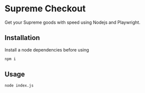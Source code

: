 # Supreme Checkout

Get your Supreme goods with speed using Nodejs and Playwright.

## Installation

Install a node dependencies before using

```bash
npm i
```

## Usage

```bash
node index.js
```
